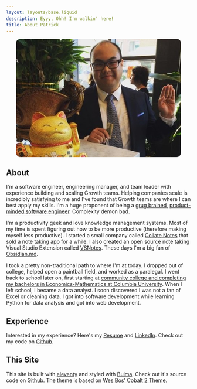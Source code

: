 ```yaml
---
layout: layouts/base.liquid
description: Eyyy, Ohh! I'm walkin' here!
title: About Patrick
---
```


<div style="display:flex;justify-content:center;">
    <img style="border-radius:12px" alt="It's a me, Patrick!" src="/public/patrick-card.jpg" />
</div>

## About

I'm a software engineer, engineering manager, and team leader with experience building and scaling Growth teams. Helping companies scale is incredibly satisfying to me and I've found that Growth teams are where I can best apply my skills. I'm a huge proponent of being a [grug brained](https://grugbrain.dev/), [product-minded software engineer](https://blog.pragmaticengineer.com/the-product-minded-engineer/). Complexity demon bad.

I'm a productivity geek and love knowledge management systems. Most of my time is spent figuring out how to be more productive (therefore making myself less productive). I started a small company called [Collate Notes](https://github.com/Collateapp/CollateNotes) that sold a note taking app for a while. I also created an open source note taking Visual Studio Extension called [VSNotes](https://marketplace.visualstudio.com/items?itemName=patricklee.vsnotes). These days I'm a big fan of [Obsidian.md](https://obsidian.md/).

I took a pretty non-traditional path to where I'm at today. I dropped out of college, helped open a paintball field, and worked as a paralegal. I went back to school later on, first starting at [community college and completing my bachelors in Economics-Mathematics at Columbia University](/blog/from-community-college-to-columbia/). When I left school, I became a data analyst. I soon discovered I was not a fan of Excel or cleaning data. I got into software development while learning Python for data analysis and got into web development.

## Experience

Interested in my experience? Here's my [Resume](/public/PatrickLeeResume.pdf) and [LinkedIn](https://www.linkedin.com/in/patrickleenyc/). Check out my code on [Github](https://github.com/patleeman).

## This Site

This site is built with [eleventy](https://www.11ty.dev/) and styled with [Bulma](https://bulma.io/). Check out it's source code on [Github](https://github.com/patleeman/patricklee.nyc). The theme is based on [Wes Bos' Cobalt 2 Theme](https://github.com/wesbos/cobalt2-vscode).
